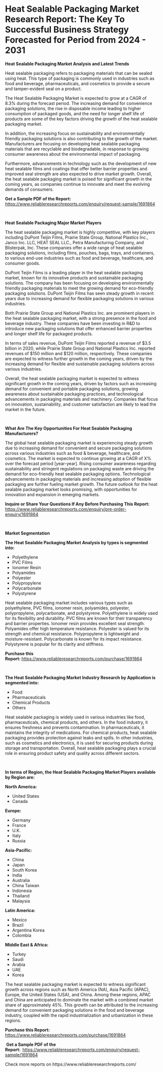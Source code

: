 <p><h1>Heat Sealable Packaging Market Research Report: The Key To Successful Business Strategy Forecasted for Period from 2024 - 2031</h1></p><p><strong>Heat Sealable Packaging Market Analysis and Latest Trends</strong></p>
<p><p>Heat sealable packaging refers to packaging materials that can be sealed using heat. This type of packaging is commonly used in industries such as food and beverage, pharmaceuticals, and cosmetics to provide a secure and tamper-evident seal on a product.</p><p>The Heat Sealable Packaging Market is expected to grow at a CAGR of 8.3% during the forecast period. The increasing demand for convenience packaging solutions, the rise in disposable income leading to higher consumption of packaged goods, and the need for longer shelf life of products are some of the key factors driving the growth of the heat sealable packaging market.</p><p>In addition, the increasing focus on sustainability and environmentally friendly packaging solutions is also contributing to the growth of the market. Manufacturers are focusing on developing heat sealable packaging materials that are recyclable and biodegradable, in response to growing consumer awareness about the environmental impact of packaging.</p><p>Furthermore, advancements in technology such as the development of new heat sealable films and coatings that offer better barrier properties and improved seal strength are also expected to drive market growth. Overall, the heat sealable packaging market is poised for significant growth in the coming years, as companies continue to innovate and meet the evolving demands of consumers.</p></p>
<p><strong>Get a Sample PDF of the Report:&nbsp;</strong> <a href="https://www.reliableresearchreports.com/enquiry/request-sample/1691864">https://www.reliableresearchreports.com/enquiry/request-sample/1691864</a></p>
<p>&nbsp;</p>
<p><strong>Heat Sealable Packaging Major Market Players</strong></p>
<p><p>The heat sealable packaging market is highly competitive, with key players including DuPont Teijin Films, Prairie State Group, National Plastics Inc., Janco Inc. LLC, HEAT SEAL LLC., Petra Manufacturing Company, and Blisterpak, Inc. These companies offer a wide range of heat sealable packaging solutions, including films, pouches, bags, trays, and containers, to various end-use industries such as food and beverage, healthcare, and consumer goods.</p><p>DuPont Teijin Films is a leading player in the heat sealable packaging market, known for its innovative products and sustainable packaging solutions. The company has been focusing on developing environmentally friendly packaging materials to meet the growing demand for eco-friendly packaging solutions. DuPont Teijin Films has seen steady growth in recent years due to increasing demand for flexible packaging solutions in various industries.</p><p>Both Prairie State Group and National Plastics Inc. are prominent players in the heat sealable packaging market, with a strong presence in the food and beverage industry. These companies have been investing in R&D to introduce new packaging solutions that offer enhanced barrier properties and longer shelf life for packaged products.</p><p>In terms of sales revenue, DuPont Teijin Films reported a revenue of $3.5 billion in 2020, while Prairie State Group and National Plastics Inc. reported revenues of $150 million and $120 million, respectively. These companies are expected to witness further growth in the coming years, driven by the increasing demand for flexible and sustainable packaging solutions across various industries.</p><p>Overall, the heat sealable packaging market is expected to witness significant growth in the coming years, driven by factors such as increasing demand for convenient and portable packaging solutions, growing awareness about sustainable packaging practices, and technological advancements in packaging materials and machinery. Companies that focus on innovation, sustainability, and customer satisfaction are likely to lead the market in the future.</p></p>
<p>&nbsp;</p>
<p><strong>What Are The Key Opportunities For Heat Sealable Packaging Manufacturers?</strong></p>
<p><p>The global heat sealable packaging market is experiencing steady growth due to increasing demand for convenient and secure packaging solutions across various industries such as food & beverage, healthcare, and cosmetics. The market is expected to continue growing at a CAGR of X% over the forecast period [year-year]. Rising consumer awareness regarding sustainability and stringent regulations on packaging waste are driving the demand for eco-friendly heat sealable packaging options. Technological advancements in packaging materials and increasing adoption of flexible packaging are further fueling market growth. The future outlook for the heat sealable packaging market looks promising, with opportunities for innovation and expansion in emerging markets.</p></p>
<p><strong>Inquire or Share Your Questions If Any Before Purchasing This Report:</strong> <a href="https://www.reliableresearchreports.com/enquiry/pre-order-enquiry/1691864">https://www.reliableresearchreports.com/enquiry/pre-order-enquiry/1691864</a></p>
<p>&nbsp;</p>
<p><strong>Market Segmentation</strong></p>
<p><strong>The Heat Sealable Packaging Market Analysis by types is segmented into:</strong></p>
<p><ul><li>Polyethylene</li><li>PVC Films</li><li>Ionomer Resin</li><li>Polyamides</li><li>Polyester</li><li>Polypropylene</li><li>Polycarbonate</li><li>Polystyrene</li></ul></p>
<p><p>Heat sealable packaging market includes various types such as polyethylene, PVC films, ionomer resin, polyamides, polyester, polypropylene, polycarbonate, and polystyrene. Polyethylene is widely used for its flexibility and durability. PVC films are known for their transparency and barrier properties. Ionomer resin provides excellent seal strength. Polyamides offer high temperature resistance. Polyester is valued for its strength and chemical resistance. Polypropylene is lightweight and moisture-resistant. Polycarbonate is known for its impact resistance. Polystyrene is popular for its clarity and stiffness.</p></p>
<p><strong>Purchase this Report:&nbsp;</strong><a href="https://www.reliableresearchreports.com/purchase/1691864">https://www.reliableresearchreports.com/purchase/1691864</a></p>
<p>&nbsp;</p>
<p><strong>The Heat Sealable Packaging Market Industry Research by Application is segmented into:</strong></p>
<p><ul><li>Food</li><li>Pharmaceuticals</li><li>Chemical Products</li><li>Others</li></ul></p>
<p><p>Heat sealable packaging is widely used in various industries like food, pharmaceuticals, chemical products, and others. In the food industry, it ensures freshness and prevents contamination. In pharmaceuticals, it maintains the integrity of medications. For chemical products, heat sealable packaging provides protection against leaks and spills. In other industries, such as cosmetics and electronics, it is used for securing products during storage and transportation. Overall, heat sealable packaging plays a crucial role in ensuring product safety and quality across different sectors.</p></p>
<p>&nbsp;</p>
<p><strong>In terms of Region, the Heat Sealable Packaging Market Players available by Region are:</strong></p>
<p>
    <p> <strong> North America: </strong>
        <ul>
            <li>United States</li>
            <li>Canada</li>
        </ul>
        </p> 
    <p> <strong> Europe: </strong>
        <ul>
            <li>Germany</li>
            <li>France</li>
            <li>U.K.</li>
            <li>Italy</li>
            <li>Russia</li>
        </ul>
        </p> 
    <p> <strong> Asia-Pacific: </strong>
        <ul>
            <li>China</li>
            <li>Japan</li>
            <li>South Korea</li>
            <li>India</li>
            <li>Australia</li>
            <li>China Taiwan</li>
            <li>Indonesia</li>
            <li>Thailand</li>
            <li>Malaysia</li>
        </ul>
        </p> 
    <p> <strong> Latin America: </strong>
        <ul>
            <li>Mexico</li>
            <li>Brazil</li>
            <li>Argentina Korea</li>
            <li>Colombia</li>
        </ul>
        </p> 
    <p> <strong> Middle East & Africa: </strong>
        <ul>
            <li>Turkey</li>
            <li>Saudi</li>
            <li>Arabia</li>
            <li>UAE</li>
            <li>Korea</li>
        </ul>
    </p>
    </p>
<p><p>The heat sealable packaging market is expected to witness significant growth across regions such as North America (NA), Asia Pacific (APAC), Europe, the United States (USA), and China. Among these regions, APAC and China are anticipated to dominate the market with a combined market share of approximately 45%. This growth can be attributed to the increasing demand for convenient packaging solutions in the food and beverage industry, coupled with the rapid industrialization and urbanization in these regions.</p></p>
<p><strong>Purchase this Report: </strong><a href="https://www.reliableresearchreports.com/purchase/1691864">https://www.reliableresearchreports.com/purchase/1691864</a></p>
<p>&nbsp;<strong>Get a Sample PDF of the Report:&nbsp;&nbsp;</strong><a href="https://www.reliableresearchreports.com/enquiry/request-sample/1691864">https://www.reliableresearchreports.com/enquiry/request-sample/1691864</a></p>
<p><strong></strong></p>
<p>Check more reports on https://www.reliableresearchreports.com/</p>